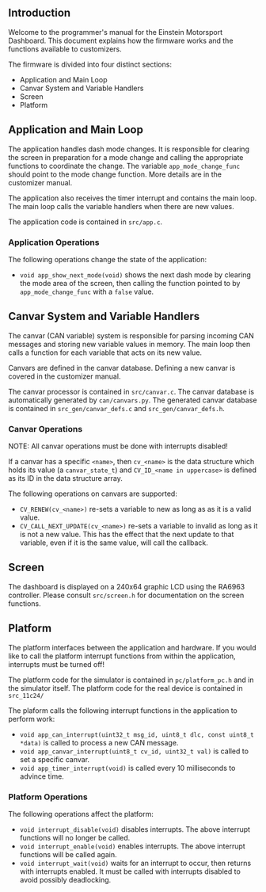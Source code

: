 ## Introduction

Welcome to the programmer's manual for the Einstein Motorsport Dashboard. This document explains how the firmware works and the functions available to customizers.

The firmware is divided into four distinct sections:
* Application and Main Loop
* Canvar System and Variable Handlers
* Screen
* Platform

## Application and Main Loop

The application handles dash mode changes. It is responsible for clearing the screen in preparation for a mode change and calling the appropriate functions to coordinate the change. The variable `app_mode_change_func` should point to the mode change function. More details are in the customizer manual.

The application also receives the timer interrupt and contains the main loop. The main loop calls the variable handlers when there are new values.

The application code is contained in `src/app.c`.

### Application Operations

The following operations change the state of the application:
* `void app_show_next_mode(void)` shows the next dash mode by clearing the mode area of the screen, then calling the function pointed to by `app_mode_change_func` with a `false` value.

## Canvar System and Variable Handlers

The canvar (CAN variable) system is responsible for parsing incoming CAN messages and storing new variable values in memory. The main loop then calls a function for each variable that acts on its new value.

Canvars are defined in the canvar database. Defining a new canvar is covered in the customizer manual.

The canvar processor is contained in `src/canvar.c`. The canvar database is automatically generated by `can/canvars.py`. The generated canvar database is contained in `src_gen/canvar_defs.c` and `src_gen/canvar_defs.h`.

### Canvar Operations

NOTE: All canvar operations must be done with interrupts disabled!

If a canvar has a specific `<name>`, then `cv_<name>` is the data structure which holds its value (a `canvar_state_t`) and `CV_ID_<name in uppercase>` is defined as its ID in the data structure array.

The following operations on canvars are supported:
* `CV_RENEW(cv_<name>)` re-sets a variable to new as long as as it is a valid value.
* `CV_CALL_NEXT_UPDATE(cv_<name>)` re-sets a variable to invalid as long as it is not a new value. This has the effect that the next update to that variable, even if it is the same value, will call the callback.

## Screen

The dashboard is displayed on a 240x64 graphic LCD using the RA6963 controller. Please consult `src/screen.h` for documentation on the screen functions.

## Platform

The platform interfaces between the application and hardware. If you would like to call the platform interrupt functions from within the application, interrupts must be turned off!

The platform code for the simulator is contained in `pc/platform_pc.h` and in the simulator itself. The platform code for the real device is contained in `src_11c24/`

The plaform calls the following interrupt functions in the application to perform work:
* `void app_can_interrupt(uint32_t msg_id, uint8_t dlc, const uint8_t *data)` is called to process a new CAN message.
* `void app_canvar_interrupt(uint8_t cv_id, uint32_t val)` is called to set a specific canvar.
* `void app_timer_interrupt(void)` is called every 10 milliseconds to advince time.

### Platform Operations

The following operations affect the platform:
* `void interrupt_disable(void)` disables interrupts. The above interrupt functions will no longer be called.
* `void interrupt_enable(void)` enables interrupts. The above interrupt functions will be called again.
* `void interrupt_wait(void)` waits for an interrupt to occur, then returns with interrupts enabled. It must be called with interrupts disabled to avoid possibly deadlocking.